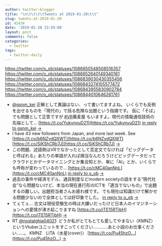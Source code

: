 ```yaml
---
author: twitter-blogger
title: "\n\t\t\t\tTweets at 2019-01-20\t\t"
slug: tweets-at-2019-01-20
id: 41434
date: '2019-01-20 23:59:00'
layout: post
comments: false
categories:
  - twitter
tags:
  - twitter-daily
---
```


https://twitter.com/o_ob/statuses/1086650548508516357 https://twitter.com/o_ob/statuses/1086652640149340161 https://twitter.com/o_ob/statuses/1086839030430355456 https://twitter.com/o_ob/statuses/1086843274105577472 https://twitter.com/o_ob/statuses/1086843955830902784 https://twitter.com/o_ob/statuses/1086844010646261761  

*   [@gsnm_kei](https://twitter.com/gsnm_kei) 正解として異論はない、って書いてますよね。 いくらでも反例を出せるものを「現代の」で括る危険な出題という指摘です。 仮に「そば」でも問題として正答ですが [#VR](https://twitter.com/search?q=%23VR&src=hash)蕎麦屋 もいますよ。現代の情報通信技術の先端として… [https://t.co/YukvnyuD21](https://t.co/YukvnyuD21) [in reply to gsnm_kei](https://twitter.com/gsnm_kei/statuses/1086635029562683395) [->](https://twitter.com/o_ob/statuses/1086650548508516357)
*   I have 43 new followers from Japan, and more last week. See [https://t.co/b6NZvdQXWT](https://t.co/b6NZvdQXWT) [https://t.co/SiKShCRb7J](https://t.co/SiKShCRb7J) [->](https://twitter.com/o_ob/statuses/1086652640149340161)
*   この問題、述語側はVRでなかったとして否定文でなければ「ビッグデータと呼ばれる」あたりの単語が入れば順当なんだろうけどビッグデータだってクラウドとかデータマイニングとか集合知とか、単に「AI」とか、いくらでも呼称が変わっているので… [https://t.co/cMC40anNnL](https://t.co/cMC40anNnL) [in reply to o_ob](https://twitter.com/o_ob/statuses/1086633131929624576) [->](https://twitter.com/o_ob/statuses/1086839030430355456)
*   過去の事件や経済モデル、通貨制度などmodern societyの話をする“現代社会”なら問題ないけど、本当の現在進行形のICTを「適当でないもの」で出題するの難しい。出題担当者さんお疲れ様です。 でも現社は知識だけで解かせる問題少ないので全体としては好印象でした。 [in reply to o_ob](https://twitter.com/o_ob/statuses/1086633131929624576) [->](https://twitter.com/o_ob/statuses/1086843274105577472)
*   てぇてぇ… 古文は現役受験生の時は大嫌いだったけど日本人のイマジネーションへの愛情が沸き起こりますね [https://t.co/iTE15RTjbH](https://t.co/iTE15RTjbH) [->](https://twitter.com/o_ob/statuses/1086843955830902784)
*   RT [@nostalghia04021](https://twitter.com/nostalghia04021): どうか私がとてもとても愛してやまない〈KMNZ〉というVtuberユニットをすこってください….........あと小説のお仕事ください......。 KMNZ　LITA〈水星(cover)〉 [https://t.co/Pu45hzO…](https://t.co/Pu45hzO…) [->](https://twitter.com/o_ob/statuses/1086844010646261761)